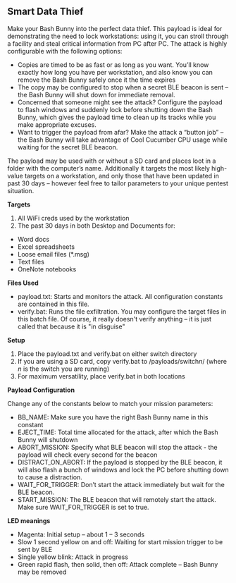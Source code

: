 ## Smart Data Thief

Make your Bash Bunny into the perfect data thief. This payload is ideal for demonstrating the need to lock workstations: using it, you can stroll through a facility and steal critical information from PC after PC. The attack is highly configurable with the following options:

 - Copies are timed to be as fast or as long as you want. You’ll know
   exactly how long you have per workstation, and also know you can
   remove the Bash Bunny safely once it the time expires
 - The copy may be configured to stop when a secret BLE beacon is sent –
   the Bash Bunny will shut down for immediate removal.
 - Concerned that someone might see the attack? Configure the payload to
   flash windows and suddenly lock before shutting down the Bash Bunny,
   which gives the payload time to clean up its tracks while you make
   appropriate excuses.
 - Want to trigger the payload from afar? Make the attack a “button job”
   – the Bash Bunny will take advantage of Cool Cucumber CPU usage while
   waiting for the secret BLE beacon.
  
The payload may be used with or without a SD card and places loot in a folder with the computer’s name. Additionally it targets the most likely high-value targets on a workstation, and only those that have been updated in past 30 days – however feel free to tailor parameters to your unique pentest situation.

**Targets**

 1. All WiFi creds used by the workstation
 2. The past 30 days in both Desktop and Documents for:
- Word docs
- Excel spreadsheets
- Loose email files (*.msg)
- Text files
- OneNote notebooks

**Files Used**

- payload.txt: Starts and monitors the attack. All configuration constants are contained in this file.
- verify.bat: Runs the file exfiltration. You may configure the target files in this batch file. Of course, it really doesn't verify anything – it is just called that because it is "in disguise"

**Setup**
1. Place the payload.txt and verify.bat on either switch directory
2. If you are using a SD card, copy verify.bat to /payloads/switch*n*/ (where *n* is the switch you are running)
3. For maximum versatility, place verify.bat in both locations

**Payload Configuration**

Change any of the constants below to match your mission parameters:
- BB_NAME: Make sure you have the right Bash Bunny name in this constant
- EJECT_TIME: Total time allocated for the attack, after which the Bash Bunny will shutdown
- ABORT_MISSION: Specify what BLE beacon will stop the attack - the payload will check every second for the beacon
- DISTRACT_ON_ABORT: If the payload is stopped by the BLE beacon, it will also flash a bunch of windows and lock the PC before shutting down to cause a distraction.
- WAIT_FOR_TRIGGER: Don’t start the attack immediately but wait for the BLE beacon.
- START_MISSION: The BLE beacon that will remotely start the attack. Make sure WAIT_FOR_TRIGGER is set to true.

**LED meanings**
- Magenta: Initial setup – about 1 – 3 seconds
- Slow 1 second yellow on and off: Waiting for start mission trigger to be sent by BLE
- Single yellow blink: Attack in progress
- Green rapid flash, then solid, then off: Attack complete – Bash Bunny may be removed